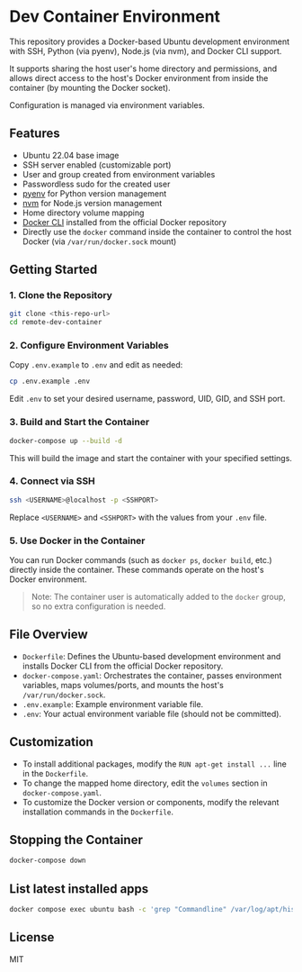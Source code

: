 # Dev Container Environment

This repository provides a Docker-based Ubuntu development environment with SSH, Python (via pyenv), Node.js (via nvm), and Docker CLI support.

It supports sharing the host user's home directory and permissions, and allows direct access to the host's Docker environment from inside the container (by mounting the Docker socket).

Configuration is managed via environment variables.

## Features

- Ubuntu 22.04 base image
- SSH server enabled (customizable port)
- User and group created from environment variables
- Passwordless sudo for the created user
- [pyenv](https://github.com/pyenv/pyenv) for Python version management
- [nvm](https://github.com/nvm-sh/nvm) for Node.js version management
- Home directory volume mapping
- [Docker CLI](https://docs.docker.com/engine/reference/commandline/cli/) installed from the official Docker repository
- Directly use the `docker` command inside the container to control the host Docker (via `/var/run/docker.sock` mount)

## Getting Started

### 1. Clone the Repository

```sh
git clone <this-repo-url>
cd remote-dev-container
```

### 2. Configure Environment Variables

Copy `.env.example` to `.env` and edit as needed:

```sh
cp .env.example .env
```

Edit `.env` to set your desired username, password, UID, GID, and SSH port.

### 3. Build and Start the Container

```sh
docker-compose up --build -d
```

This will build the image and start the container with your specified settings.

### 4. Connect via SSH

```sh
ssh <USERNAME>@localhost -p <SSHPORT>
```

Replace `<USERNAME>` and `<SSHPORT>` with the values from your `.env` file.

### 5. Use Docker in the Container

You can run Docker commands (such as `docker ps`, `docker build`, etc.) directly inside the container. These commands operate on the host's Docker environment.

> Note: The container user is automatically added to the `docker` group, so no extra configuration is needed.

## File Overview

- `Dockerfile`: Defines the Ubuntu-based development environment and installs Docker CLI from the official Docker repository.
- `docker-compose.yaml`: Orchestrates the container, passes environment variables, maps volumes/ports, and mounts the host's `/var/run/docker.sock`.
- `.env.example`: Example environment variable file.
- `.env`: Your actual environment variable file (should not be committed).

## Customization

- To install additional packages, modify the `RUN apt-get install ...` line in the `Dockerfile`.
- To change the mapped home directory, edit the `volumes` section in `docker-compose.yaml`.
- To customize the Docker version or components, modify the relevant installation commands in the `Dockerfile`.

## Stopping the Container

```sh
docker-compose down
```

## List latest installed apps

```sh
docker compose exec ubuntu bash -c 'grep "Commandline" /var/log/apt/history.log'
```

## License

MIT
